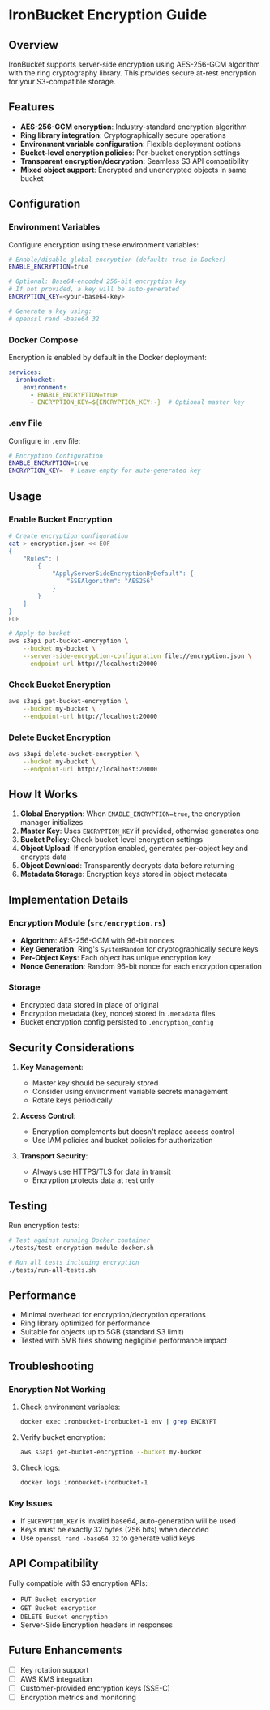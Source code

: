 # IronBucket Encryption Guide

## Overview

IronBucket supports server-side encryption using AES-256-GCM algorithm with the ring cryptography library. This provides secure at-rest encryption for your S3-compatible storage.

## Features

- **AES-256-GCM encryption**: Industry-standard encryption algorithm
- **Ring library integration**: Cryptographically secure operations
- **Environment variable configuration**: Flexible deployment options
- **Bucket-level encryption policies**: Per-bucket encryption settings
- **Transparent encryption/decryption**: Seamless S3 API compatibility
- **Mixed object support**: Encrypted and unencrypted objects in same bucket

## Configuration

### Environment Variables

Configure encryption using these environment variables:

```bash
# Enable/disable global encryption (default: true in Docker)
ENABLE_ENCRYPTION=true

# Optional: Base64-encoded 256-bit encryption key
# If not provided, a key will be auto-generated
ENCRYPTION_KEY=<your-base64-key>

# Generate a key using:
# openssl rand -base64 32
```

### Docker Compose

Encryption is enabled by default in the Docker deployment:

```yaml
services:
  ironbucket:
    environment:
      - ENABLE_ENCRYPTION=true
      - ENCRYPTION_KEY=${ENCRYPTION_KEY:-}  # Optional master key
```

### .env File

Configure in `.env` file:

```bash
# Encryption Configuration
ENABLE_ENCRYPTION=true
ENCRYPTION_KEY=  # Leave empty for auto-generated key
```

## Usage

### Enable Bucket Encryption

```bash
# Create encryption configuration
cat > encryption.json << EOF
{
    "Rules": [
        {
            "ApplyServerSideEncryptionByDefault": {
                "SSEAlgorithm": "AES256"
            }
        }
    ]
}
EOF

# Apply to bucket
aws s3api put-bucket-encryption \
    --bucket my-bucket \
    --server-side-encryption-configuration file://encryption.json \
    --endpoint-url http://localhost:20000
```

### Check Bucket Encryption

```bash
aws s3api get-bucket-encryption \
    --bucket my-bucket \
    --endpoint-url http://localhost:20000
```

### Delete Bucket Encryption

```bash
aws s3api delete-bucket-encryption \
    --bucket my-bucket \
    --endpoint-url http://localhost:20000
```

## How It Works

1. **Global Encryption**: When `ENABLE_ENCRYPTION=true`, the encryption manager initializes
2. **Master Key**: Uses `ENCRYPTION_KEY` if provided, otherwise generates one
3. **Bucket Policy**: Check bucket-level encryption settings
4. **Object Upload**: If encryption enabled, generates per-object key and encrypts data
5. **Object Download**: Transparently decrypts data before returning
6. **Metadata Storage**: Encryption keys stored in object metadata

## Implementation Details

### Encryption Module (`src/encryption.rs`)

- **Algorithm**: AES-256-GCM with 96-bit nonces
- **Key Generation**: Ring's `SystemRandom` for cryptographically secure keys
- **Per-Object Keys**: Each object has unique encryption key
- **Nonce Generation**: Random 96-bit nonce for each encryption operation

### Storage

- Encrypted data stored in place of original
- Encryption metadata (key, nonce) stored in `.metadata` files
- Bucket encryption config persisted to `.encryption_config`

## Security Considerations

1. **Key Management**:
   - Master key should be securely stored
   - Consider using environment variable secrets management
   - Rotate keys periodically

2. **Access Control**:
   - Encryption complements but doesn't replace access control
   - Use IAM policies and bucket policies for authorization

3. **Transport Security**:
   - Always use HTTPS/TLS for data in transit
   - Encryption protects data at rest only

## Testing

Run encryption tests:

```bash
# Test against running Docker container
./tests/test-encryption-module-docker.sh

# Run all tests including encryption
./tests/run-all-tests.sh
```

## Performance

- Minimal overhead for encryption/decryption operations
- Ring library optimized for performance
- Suitable for objects up to 5GB (standard S3 limit)
- Tested with 5MB files showing negligible performance impact

## Troubleshooting

### Encryption Not Working

1. Check environment variables:
   ```bash
   docker exec ironbucket-ironbucket-1 env | grep ENCRYPT
   ```

2. Verify bucket encryption:
   ```bash
   aws s3api get-bucket-encryption --bucket my-bucket
   ```

3. Check logs:
   ```bash
   docker logs ironbucket-ironbucket-1
   ```

### Key Issues

- If `ENCRYPTION_KEY` is invalid base64, auto-generation will be used
- Keys must be exactly 32 bytes (256 bits) when decoded
- Use `openssl rand -base64 32` to generate valid keys

## API Compatibility

Fully compatible with S3 encryption APIs:
- `PUT Bucket encryption`
- `GET Bucket encryption`
- `DELETE Bucket encryption`
- Server-Side Encryption headers in responses

## Future Enhancements

- [ ] Key rotation support
- [ ] AWS KMS integration
- [ ] Customer-provided encryption keys (SSE-C)
- [ ] Encryption metrics and monitoring